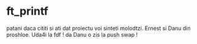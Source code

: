 # ft_printf
patani daca cititi si ati dat proiectu voi sinteti molodtzi. Ernest si Danu din proshloe. Uda4i la fdf ! da Danu o zis la push swap !
